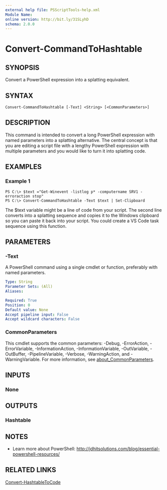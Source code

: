 ```yaml
---
external help file: PSScriptTools-help.xml
Module Name:
online version: http://bit.ly/31SLyhD
schema: 2.0.0
---
```


# Convert-CommandToHashtable

## SYNOPSIS
Convert a PowerShell expression into a splatting equivalent.

## SYNTAX

```
Convert-CommandToHashtable [-Text] <String> [<CommonParameters>]
```

## DESCRIPTION
This command is intended to convert a long PowerShell expression with named parameters into a splatting alternative.
The central concept is that you are editing a script file with a lengthy PowerShell expression with multiple parameters and you would like to turn it into splatting code.

## EXAMPLES

### Example 1
```
PS C:\> $text ="Get-Winevent -listlog p* -computername SRV1 -erroraction stop"
PS C:\> Convert-CommandToHashtable -Text $text | Set-Clipboard
```

The $text variable might be a line of code from your script.
The second line converts into a splatting sequence and copies it to the Windows clipboard so you can paste it back into your script.
You could create a VS Code task sequence using this function.

## PARAMETERS

### -Text
A PowerShell command using a single cmdlet or function, preferably with named parameters.

```yaml
Type: String
Parameter Sets: (All)
Aliases:

Required: True
Position: 0
Default value: None
Accept pipeline input: False
Accept wildcard characters: False
```

### CommonParameters
This cmdlet supports the common parameters: -Debug, -ErrorAction, -ErrorVariable, -InformationAction, -InformationVariable, -OutVariable, -OutBuffer, -PipelineVariable, -Verbose, -WarningAction, and -WarningVariable. For more information, see [about_CommonParameters](http://go.microsoft.com/fwlink/?LinkID=113216).

## INPUTS

### None
## OUTPUTS

### Hashtable
## NOTES
* Learn more about PowerShell: http://jdhitsolutions.com/blog/essential-powershell-resources/

## RELATED LINKS

[Convert-HashtableToCode]()

